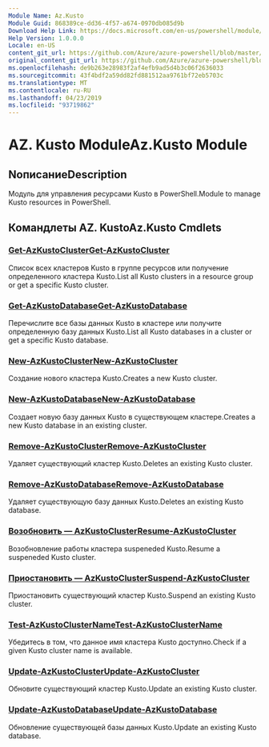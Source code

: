```yaml
---
Module Name: Az.Kusto
Module Guid: 868389ce-dd36-4f57-a674-0970db085d9b
Download Help Link: https://docs.microsoft.com/en-us/powershell/module/az.kusto
Help Version: 1.0.0.0
Locale: en-US
content_git_url: https://github.com/Azure/azure-powershell/blob/master/src/Kusto/Kusto/help/Az.Kusto.md
original_content_git_url: https://github.com/Azure/azure-powershell/blob/master/src/Kusto/Kusto/help/Az.Kusto.md
ms.openlocfilehash: de9b263e28983f2af4efb9ad5d4b3c06f2636033
ms.sourcegitcommit: 43f4bdf2a59dd82fd881512aa9761bf72eb5703c
ms.translationtype: MT
ms.contentlocale: ru-RU
ms.lasthandoff: 04/23/2019
ms.locfileid: "93719862"
---
```

# <span data-ttu-id="40080-101">AZ. Kusto Module</span><span class="sxs-lookup"><span data-stu-id="40080-101">Az.Kusto Module</span></span>
## <span data-ttu-id="40080-102">Nописание</span><span class="sxs-lookup"><span data-stu-id="40080-102">Description</span></span>
<span data-ttu-id="40080-103">Модуль для управления ресурсами Kusto в PowerShell.</span><span class="sxs-lookup"><span data-stu-id="40080-103">Module to manage Kusto resources in PowerShell.</span></span>

## <span data-ttu-id="40080-104">Командлеты AZ. Kusto</span><span class="sxs-lookup"><span data-stu-id="40080-104">Az.Kusto Cmdlets</span></span>
### [<span data-ttu-id="40080-105">Get-AzKustoCluster</span><span class="sxs-lookup"><span data-stu-id="40080-105">Get-AzKustoCluster</span></span>](Get-AzKustoCluster.md)
<span data-ttu-id="40080-106">Список всех кластеров Kusto в группе ресурсов или получение определенного кластера Kusto.</span><span class="sxs-lookup"><span data-stu-id="40080-106">List all Kusto clusters in a resource group or get a specific Kusto cluster.</span></span>

### [<span data-ttu-id="40080-107">Get-AzKustoDatabase</span><span class="sxs-lookup"><span data-stu-id="40080-107">Get-AzKustoDatabase</span></span>](Get-AzKustoDatabase.md)
<span data-ttu-id="40080-108">Перечислите все базы данных Kusto в кластере или получите определенную базу данных Kusto.</span><span class="sxs-lookup"><span data-stu-id="40080-108">List all Kusto databases in a cluster or get a specific Kusto database.</span></span>

### [<span data-ttu-id="40080-109">New-AzKustoCluster</span><span class="sxs-lookup"><span data-stu-id="40080-109">New-AzKustoCluster</span></span>](New-AzKustoCluster.md)
<span data-ttu-id="40080-110">Создание нового кластера Kusto.</span><span class="sxs-lookup"><span data-stu-id="40080-110">Creates a new Kusto cluster.</span></span>

### [<span data-ttu-id="40080-111">New-AzKustoDatabase</span><span class="sxs-lookup"><span data-stu-id="40080-111">New-AzKustoDatabase</span></span>](New-AzKustoDatabase.md)
<span data-ttu-id="40080-112">Создает новую базу данных Kusto в существующем кластере.</span><span class="sxs-lookup"><span data-stu-id="40080-112">Creates a new Kusto database in an existing cluster.</span></span>

### [<span data-ttu-id="40080-113">Remove-AzKustoCluster</span><span class="sxs-lookup"><span data-stu-id="40080-113">Remove-AzKustoCluster</span></span>](Remove-AzKustoCluster.md)
<span data-ttu-id="40080-114">Удаляет существующий кластер Kusto.</span><span class="sxs-lookup"><span data-stu-id="40080-114">Deletes an existing Kusto cluster.</span></span>

### [<span data-ttu-id="40080-115">Remove-AzKustoDatabase</span><span class="sxs-lookup"><span data-stu-id="40080-115">Remove-AzKustoDatabase</span></span>](Remove-AzKustoDatabase.md)
<span data-ttu-id="40080-116">Удаляет существующую базу данных Kusto.</span><span class="sxs-lookup"><span data-stu-id="40080-116">Deletes an existing Kusto database.</span></span>

### [<span data-ttu-id="40080-117">Возобновить — AzKustoCluster</span><span class="sxs-lookup"><span data-stu-id="40080-117">Resume-AzKustoCluster</span></span>](Resume-AzKustoCluster.md)
<span data-ttu-id="40080-118">Возобновление работы кластера suspeneded Kusto.</span><span class="sxs-lookup"><span data-stu-id="40080-118">Resume a suspeneded Kusto cluster.</span></span>

### [<span data-ttu-id="40080-119">Приостановить — AzKustoCluster</span><span class="sxs-lookup"><span data-stu-id="40080-119">Suspend-AzKustoCluster</span></span>](Suspend-AzKustoCluster.md)
<span data-ttu-id="40080-120">Приостановить существующий кластер Kusto.</span><span class="sxs-lookup"><span data-stu-id="40080-120">Suspend an existing Kusto cluster.</span></span>

### [<span data-ttu-id="40080-121">Test-AzKustoClusterName</span><span class="sxs-lookup"><span data-stu-id="40080-121">Test-AzKustoClusterName</span></span>](Test-AzKustoClusterName.md)
<span data-ttu-id="40080-122">Убедитесь в том, что данное имя кластера Kusto доступно.</span><span class="sxs-lookup"><span data-stu-id="40080-122">Check if a given Kusto cluster name is available.</span></span>

### [<span data-ttu-id="40080-123">Update-AzKustoCluster</span><span class="sxs-lookup"><span data-stu-id="40080-123">Update-AzKustoCluster</span></span>](Update-AzKustoCluster.md)
<span data-ttu-id="40080-124">Обновите существующий кластер Kusto.</span><span class="sxs-lookup"><span data-stu-id="40080-124">Update an existing Kusto cluster.</span></span>

### [<span data-ttu-id="40080-125">Update-AzKustoDatabase</span><span class="sxs-lookup"><span data-stu-id="40080-125">Update-AzKustoDatabase</span></span>](Update-AzKustoDatabase.md)
<span data-ttu-id="40080-126">Обновление существующей базы данных Kusto.</span><span class="sxs-lookup"><span data-stu-id="40080-126">Update an existing Kusto database.</span></span>

